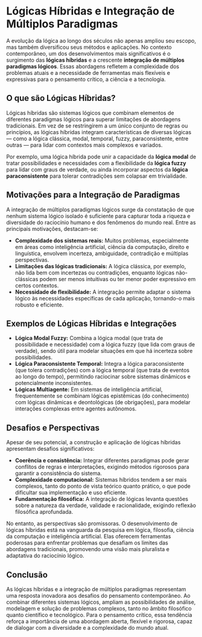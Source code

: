 # Lógicas Híbridas e Integração de Múltiplos Paradigmas

A evolução da lógica ao longo dos séculos não apenas ampliou seu escopo, mas também diversificou seus métodos e aplicações. No contexto contemporâneo, um dos desenvolvimentos mais significativos é o surgimento das **lógicas híbridas** e a crescente **integração de múltiplos paradigmas lógicos**. Essas abordagens refletem a complexidade dos problemas atuais e a necessidade de ferramentas mais flexíveis e expressivas para o pensamento crítico, a ciência e a tecnologia.

## O que são Lógicas Híbridas?

Lógicas híbridas são sistemas lógicos que combinam elementos de diferentes paradigmas lógicos para superar limitações de abordagens tradicionais. Em vez de se restringirem a um único conjunto de regras ou princípios, as lógicas híbridas integram características de diversas lógicas — como a lógica clássica, modal, temporal, fuzzy, paraconsistente, entre outras — para lidar com contextos mais complexos e variados.

Por exemplo, uma lógica híbrida pode unir a capacidade da **lógica modal** de tratar possibilidades e necessidades com a flexibilidade da **lógica fuzzy** para lidar com graus de verdade, ou ainda incorporar aspectos da **lógica paraconsistente** para tolerar contradições sem colapsar em trivialidade.

## Motivações para a Integração de Paradigmas

A integração de múltiplos paradigmas lógicos surge da constatação de que nenhum sistema lógico isolado é suficiente para capturar toda a riqueza e diversidade do raciocínio humano e dos fenômenos do mundo real. Entre as principais motivações, destacam-se:

- **Complexidade dos sistemas reais:** Muitos problemas, especialmente em áreas como inteligência artificial, ciência da computação, direito e linguística, envolvem incerteza, ambiguidade, contradição e múltiplas perspectivas.
- **Limitações das lógicas tradicionais:** A lógica clássica, por exemplo, não lida bem com incertezas ou contradições, enquanto lógicas não-clássicas podem ser menos intuitivas ou ter menor poder expressivo em certos contextos.
- **Necessidade de flexibilidade:** A integração permite adaptar o sistema lógico às necessidades específicas de cada aplicação, tornando-o mais robusto e eficiente.

## Exemplos de Lógicas Híbridas e Integrações

- **Lógica Modal Fuzzy:** Combina a lógica modal (que trata de possibilidade e necessidade) com a lógica fuzzy (que lida com graus de verdade), sendo útil para modelar situações em que há incerteza sobre possibilidades.
- **Lógica Paraconsistente Temporal:** Integra a lógica paraconsistente (que tolera contradições) com a lógica temporal (que trata de eventos ao longo do tempo), permitindo raciocinar sobre sistemas dinâmicos e potencialmente inconsistentes.
- **Lógicas Multiagente:** Em sistemas de inteligência artificial, frequentemente se combinam lógicas epistêmicas (do conhecimento) com lógicas dinâmicas e deontológicas (de obrigações), para modelar interações complexas entre agentes autônomos.

## Desafios e Perspectivas

Apesar de seu potencial, a construção e aplicação de lógicas híbridas apresentam desafios significativos:

- **Coerência e consistência:** Integrar diferentes paradigmas pode gerar conflitos de regras e interpretações, exigindo métodos rigorosos para garantir a consistência do sistema.
- **Complexidade computacional:** Sistemas híbridos tendem a ser mais complexos, tanto do ponto de vista teórico quanto prático, o que pode dificultar sua implementação e uso eficiente.
- **Fundamentação filosófica:** A integração de lógicas levanta questões sobre a natureza da verdade, validade e racionalidade, exigindo reflexão filosófica aprofundada.

No entanto, as perspectivas são promissoras. O desenvolvimento de lógicas híbridas está na vanguarda da pesquisa em lógica, filosofia, ciência da computação e inteligência artificial. Elas oferecem ferramentas poderosas para enfrentar problemas que desafiam os limites das abordagens tradicionais, promovendo uma visão mais pluralista e adaptativa do raciocínio lógico.

## Conclusão

As lógicas híbridas e a integração de múltiplos paradigmas representam uma resposta inovadora aos desafios do pensamento contemporâneo. Ao combinar diferentes sistemas lógicos, ampliam as possibilidades de análise, modelagem e solução de problemas complexos, tanto no âmbito filosófico quanto científico e tecnológico. Para o pensamento crítico, essa tendência reforça a importância de uma abordagem aberta, flexível e rigorosa, capaz de dialogar com a diversidade e a complexidade do mundo atual.